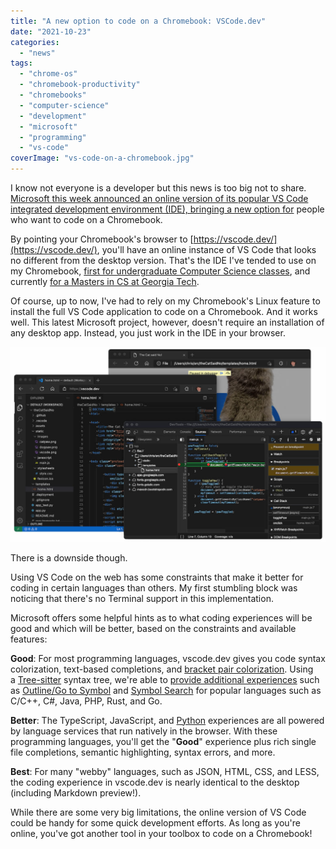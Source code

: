 ```yaml
---
title: "A new option to code on a Chromebook: VSCode.dev"
date: "2021-10-23"
categories: 
  - "news"
tags: 
  - "chrome-os"
  - "chromebook-productivity"
  - "chromebooks"
  - "computer-science"
  - "development"
  - "microsoft"
  - "programming"
  - "vs-code"
coverImage: "vs-code-on-a-chromebook.jpg"
---
```


I know not everyone is a developer but this news is too big not to share. [Microsoft this week announced an online version of its popular VS Code integrated development environment (IDE), bringing a new option for](https://code.visualstudio.com/blogs/2021/10/20/vscode-dev) people who want to code on a Chromebook.

By pointing your Chromebook's browser to [https://vscode.dev/](https://vscode.dev/), you'll have an online instance of VS Code that looks no different from the desktop version. That's the IDE I've tended to use on my Chromebook, [first for undergraduate Computer Science classes](https://www.aboutchromebooks.com/news/can-you-learn-to-code-in-a-college-computer-science-program-with-a-chromebook/), and currently [for a Masters in CS at Georgia Tech](https://www.aboutchromebooks.com/news/linux-on-chromebooks-just-might-get-me-through-a-masters-in-computer-science/).

Of course, up to now, I've had to rely on my Chromebook's Linux feature to install the full VS Code application to code on a Chromebook. And it works well. This latest Microsoft project, however, doesn't require an installation of any desktop app. Instead, you just work in the IDE in your browser.

![VS Code on a Chromebook can be run in a browser.](images/the-cat-said-no-vscode-dev-1024x633.jpg)

There is a downside though.

Using VS Code on the web has some constraints that make it better for coding in certain languages than others. My first stumbling block was noticing that there's no Terminal support in this implementation.

Microsoft offers some helpful hints as to what coding experiences will be good and which will be better, based on the constraints and available features:

**Good**: For most programming languages, vscode.dev gives you code syntax colorization, text-based completions, and [bracket pair colorization](https://code.visualstudio.com/blogs/2021/09/29/bracket-pair-colorization). Using a [Tree-sitter](https://tree-sitter.github.io/tree-sitter) syntax tree, we're able to [provide additional experiences](https://github.com/microsoft/vscode-anycode) such as [Outline/Go to Symbol](https://code.visualstudio.com/docs/editor/editingevolved#_go-to-symbol) and [Symbol Search](https://code.visualstudio.com/docs/editor/editingevolved#_open-symbol-by-name) for popular languages such as C/C++, C#, Java, PHP, Rust, and Go.

**Better**: The TypeScript, JavaScript, and [Python](https://devblogs.microsoft.com/python/python-in-visual-studio-code-september-2021-release/#a-rich-python-editing-experience-in-the-browser-via-github-dev) experiences are all powered by language services that run natively in the browser. With these programming languages, you'll get the "**Good**" experience plus rich single file completions, semantic highlighting, syntax errors, and more.

**Best**: For many "webby" languages, such as JSON, HTML, CSS, and LESS, the coding experience in vscode.dev is nearly identical to the desktop (including Markdown preview!).

While there are some very big limitations, the online version of VS Code could be handy for some quick development efforts. As long as you're online, you've got another tool in your toolbox to code on a Chromebook!
